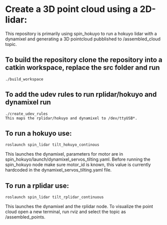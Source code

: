 # Create a 3D point cloud using a 2D-lidar:
This repository is primarily using spin_hokuyo to run a hokuyo lidar with a dynamixel and generating a 3D pointcloud pubblished to /assembled_cloud topic.

## To build the repository clone the repository into a catkin workspace, replace the src folder and run
    ./build_workspace
## To add the udev rules to run rplidar/hokuyo and dynamixel run
    ./create_udev_rules
    This maps the rplidar/hokuyo and dynamixel to /dev/ttyUSB*.
## To run a hokuyo use:
    roslaunch spin_lidar tilt_hokuyo_continous
This launches the dynamixel, parameters for motor are in spin_hokuyo/launch/dynamixel_servos_tilting.yaml. Before running the spin_hokuyo node make sure motor_id is known, this value is currently hardcoded in the dynamixel_servos_tilting.yaml file. 
## To run a rplidar use:
    roslaunch spin_lidar tilt_rplidar_continuous
This launches the dynamixel and the rplidar node.
To visualize the point cloud open a new terminal, run rviz and select the topic as /assembled_points.
